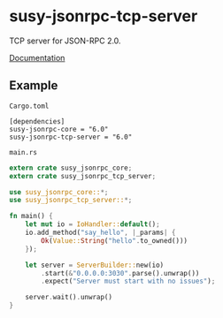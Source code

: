 # susy-jsonrpc-tcp-server
TCP server for JSON-RPC 2.0.

[Documentation](http://susytech.github.io/jsonrpc/susy_jsonrpc_tcp_server/index.html)

## Example

`Cargo.toml`

```
[dependencies]
susy-jsonrpc-core = "6.0"
susy-jsonrpc-tcp-server = "6.0"
```

`main.rs`

```rust
extern crate susy_jsonrpc_core;
extern crate susy_jsonrpc_tcp_server;

use susy_jsonrpc_core::*;
use susy_jsonrpc_tcp_server::*;

fn main() {
	let mut io = IoHandler::default();
	io.add_method("say_hello", |_params| {
		Ok(Value::String("hello".to_owned()))
	});

	let server = ServerBuilder::new(io)
		.start(&"0.0.0.0:3030".parse().unwrap())
		.expect("Server must start with no issues");

	server.wait().unwrap()
}
```


